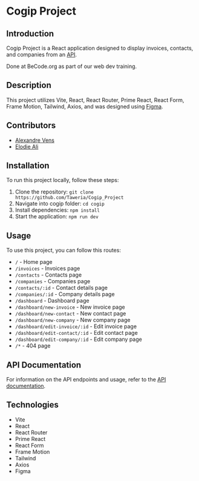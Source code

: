 # Cogip Project

## Introduction

Cogip Project is a React application designed to display invoices, contacts, and companies from an [API](https://github.com/AlexandreVDW/Cogip_Project_back).

Done at BeCode.org as part of our web dev training.

## Description

This project utilizes Vite, React, React Router, Prime React, React Form, Frame Motion, Tailwind, Axios, and was designed using [Figma](https://www.figma.com/file/PS5hPdhywkRfxreITOYwba/Cogip?type=design&node-id=25-2&mode=design&t=KtEyfFXvp2B5ToP0-0). 

## Contributors

- [Alexandre Vens](https://github.com/v-alex-dev)
- [Elodie Ali](https://github.com/Taweria)


## Installation

To run this project locally, follow these steps:

1. Clone the repository: `git clone https://github.com/Taweria/Cogip_Project`
2. Navigate into cogip folder: `cd cogip`
3. Install dependencies: `npm install`
4. Start the application: `npm run dev`

## Usage

To use this project, you can follow this routes:

- `/` - Home page
- `/invoices` - Invoices page
- `/contacts` - Contacts page
- `/companies` - Companies page
- `/contacts/:id` - Contact details page
- `/companies/:id` - Company details page
- `/dashboard` - Dashboard page
- `/dashboard/new-invoice` - New invoice page
- `/dashboard/new-contact` - New contact page
- `/dashboard/new-company` - New company page
- `/dashboard/edit-invoice/:id` - Edit invoice page
- `/dashboard/edit-contact/:id` - Edit contact page
- `/dashboard/edit-company/:id` - Edit company page
- `/*` - 404 page

## API Documentation

For information on the API endpoints and usage, refer to the [API documentation](https://github.com/AlexandreVDW/Cogip_Project_back).


## Technologies

- Vite
- React
- React Router
- Prime React
- React Form
- Frame Motion
- Tailwind
- Axios
- Figma